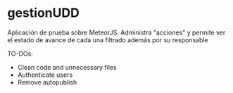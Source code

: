 # gestionUDD
Aplicación de prueba sobre MeteorJS. Administra "acciones" y permite ver el estado de avance de cada una filtrado además por su responsable

TO-DOs:
- Clean code and unnecessary files
- Authenticate users
- Remove autopublish
